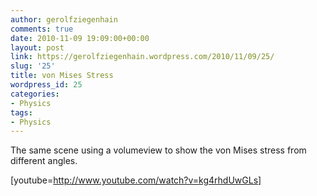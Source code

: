 ```yaml
---
author: gerolfziegenhain
comments: true
date: 2010-11-09 19:09:00+00:00
layout: post
link: https://gerolfziegenhain.wordpress.com/2010/11/09/25/
slug: '25'
title: von Mises Stress
wordpress_id: 25
categories:
- Physics
tags:
- Physics
---
```


The same scene using a volumeview to show the von Mises stress from different angles.





[youtube=http://www.youtube.com/watch?v=kg4rhdUwGLs]
